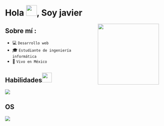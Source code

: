 <div align="center" width="50">
    
</div>
<h1 align="">Hola <img src="https://media.giphy.com/media/hvRJCLFzcasrR4ia7z/giphy.gif" width="35">, Soy javier</h1>

<img align='right' src='https://user-images.githubusercontent.com/5713670/87202985-820dcb80-c2b6-11ea-9f56-7ec461c497c3.gif' width='200'>

## Sobre mí :

- 💻 `Desarrollo web`
- 🎓 `Estudiante de ingeniería informática`
- 🏡 `Vivo en México`

<h2>Habilidades<img src = "https://media2.giphy.com/media/QssGEmpkyEOhBCb7e1/giphy.gif?cid=ecf05e47a0n3gi1bfqntqmob8g9aid1oyj2wr3ds3mg700bl&rid=giphy.gif" width = 32px> </h2>
<p align="left">
  <a href="https://skillicons.dev">
    <img src="https://skillicons.dev/icons?i=github,vscode,react,ts,js,vite,tailwind,java,spring,mysql" />
  </a>
</p>

<h2>OS</h2>
<img src="https://skillicons.dev/icons?i=linux,windows,microtik" />


